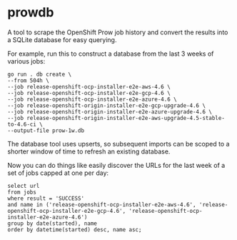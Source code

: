# prowdb

A tool to scrape the OpenShift Prow job history and convert the results into a
SQLite database for easy querying.

For example, run this to construct a database from the last 3 weeks of various jobs:

```
go run . db create \
--from 504h \
--job release-openshift-ocp-installer-e2e-aws-4.6 \
--job release-openshift-ocp-installer-e2e-gcp-4.6 \
--job release-openshift-ocp-installer-e2e-azure-4.6 \
--job release-openshift-origin-installer-e2e-gcp-upgrade-4.6 \
--job release-openshift-origin-installer-e2e-azure-upgrade-4.6 \
--job release-openshift-origin-installer-e2e-aws-upgrade-4.5-stable-to-4.6-ci \
--output-file prow-1w.db
```

The database tool uses upserts, so subsequent imports can be scoped to a shorter
window of time to refresh an existing database.

Now you can do things like easily discover the URLs for the last week of a set
of jobs capped at one per day:

```
select url
from jobs
where result = 'SUCCESS'
and name in ('release-openshift-ocp-installer-e2e-aws-4.6', 'release-openshift-ocp-installer-e2e-gcp-4.6', 'release-openshift-ocp-installer-e2e-azure-4.6')
group by date(started), name
order by datetime(started) desc, name asc;
```
